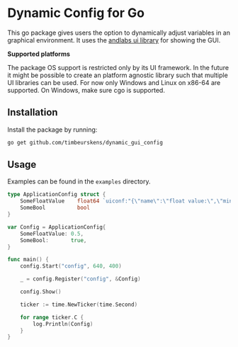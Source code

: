 # Dynamic Config for Go

This go package gives users the option to dynamically adjust variables in an graphical environment.
It uses the [andlabs ui library](https://github.com/andlabs/ui) for showing the GUI.

**Supported platforms**

The package OS support is restricted only by its UI framework. In the future it might be possible to create an platform agnostic library such that multiple UI libraries can be used.
For now only Windows and Linux on x86-64 are supported.
On Windows, make sure cgo is supported.

## Installation

Install the package by running:

```bash
go get github.com/timbeurskens/dynamic_gui_config
```

## Usage

Examples can be found in the `examples` directory.

```go
type ApplicationConfig struct {
	SomeFloatValue    float64 `uiconf:"{\"name\":\"float value:\",\"min\":0,\"max\":1,\"resolution\":100}"`
	SomeBool          bool
}

var Config = ApplicationConfig{
	SomeFloatValue: 0.5,
	SomeBool:       true,
}

func main() {
	config.Start("config", 640, 400)

	_ = config.Register("config", &Config)

	config.Show()

	ticker := time.NewTicker(time.Second)

	for range ticker.C {
		log.Println(Config)
	}
}
```